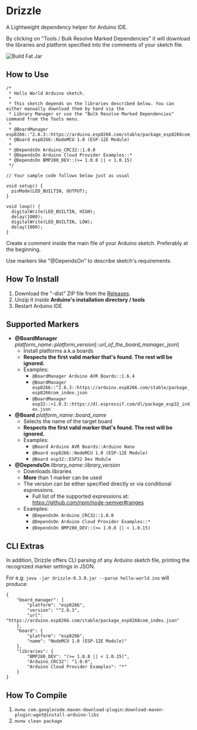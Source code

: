 Drizzle
=======
A Lightweight dependency helper for Arduino IDE.

By clicking on "Tools / Bulk Resolve Marked Dependencies" it will download the libraries and platform specified into the comments of your
sketch file.

![Build Fat Jar](https://github.com/zhgzhg/Drizzle/workflows/Build%20Fat%20Jar/badge.svg)

How to Use
----------

```
/*
 * Hello World Arduino sketch.
 *
 * This sketch depends on the libraries described below. You can either manually download them by hand via the
 * Library Manager or use the "Bulk Resolve Marked Dependencies" command from the Tools menu.
 *
 * @BoardManager esp8266::^2.6.3::https://arduino.esp8266.com/stable/package_esp8266com_index.json
 * @Board esp8266::NodeMCU 1.0 (ESP-12E Module)
 *
 * @DependsOn Arduino_CRC32::1.0.0
 * @DependsOn Arduino Cloud Provider Examples::*
 * @DependsOn BMP280_DEV::(>= 1.0.8 || < 1.0.15)
 */

// Your sample code follows below just as usual

void setup() {
  pinMode(LED_BUILTIN, OUTPUT);
}

void loop() {
  digitalWrite(LED_BUILTIN, HIGH);
  delay(1000);
  digitalWrite(LED_BUILTIN, LOW);
  delay(1000);
}
```
Create a comment inside the main file of your Arduino sketch. Preferably at the beginning.

Use markers like "@DependsOn" to describe sketch's requirements.
 

How To Install
--------------

1. Download the "-dist" ZIP file from the [Releases](https://github.com/zhgzhg/Drizzle/releases).
2. Unzip it inside **Arduino's installation directory / tools**
3. Restart Arduino IDE

Supported Markers
-----------------

* __@BoardManager__ _platform_name_::_platform_version_[::_url_of_the_board_manager_json_]
  * Install platforms a.k.a boards
  * __Respects the first valid marker that's found. The rest will be ignored.__
  * Examples:
    * `@BoardManager Arduino AVR Boards::1.6.4`
    * `@BoardManager esp8266::^2.6.3::https://arduino.esp8266.com/stable/package_esp8266com_index.json`
    * `@BoardManager esp32::>1.0.3::https://dl.espressif.com/dl/package_esp32_index.json`
* __@Board__ _platform_name_::_board_name_
  * Selects the name of the target board
  * __Respects the first valid marker that's found. The rest will be ignored.__
  * Examples:
    * `@Board Arduino AVR Boards::Arduino Nano`
    * `@Board esp8266::NodeMCU 1.0 (ESP-12E Module)`
    * `@Board esp32::ESP32 Dev Module`
* __@DependsOn__ _library_name_::_library_version_
  * Downloads libraries
  * __More__ than 1 marker can be used
  * The version can be either specified directly or via conditional expressions.
    * Full list of the supported expressions at: https://github.com/npm/node-semver#ranges
  * Examples:
    * `@DependsOn Arduino_CRC32::1.0.0`
    * `@DependsOn Arduino Cloud Provider Examples::*`
    * `@DependsOn BMP280_DEV::(>= 1.0.8 || < 1.0.15)`

CLI Extras
----------

In addition, Drizzle offers CLI parsing of any Arduino sketch file, printing the recognized marker settings in JSON.

For e.g: `java -jar drizzle-0.3.0.jar --parse hello-world.ino` will produce:

```
{
    "board_manager": {
        "platform": "esp8266",
        "version": "^2.6.3",
        "url": "https://arduino.esp8266.com/stable/package_esp8266com_index.json"
    },
    "board": {
        "platform": "esp8266",
        "name": "NodeMCU 1.0 (ESP-12E Module)"
    },
    "libraries": {
        "BMP280_DEV": "(>= 1.0.8 || < 1.0.15)",
        "Arduino_CRC32": "1.0.0",
        "Arduino Cloud Provider Examples": "*"
    }
}
```  

How To Compile
--------------

1. `mvnw com.googlecode.maven-download-plugin:download-maven-plugin:wget@install-arduino-libs`
2. `mvnw clean package`